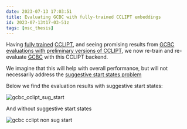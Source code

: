 ```yaml
---
date: 2023-07-13 17:03:51
title: Evaluating GCBC with fully-trained CCLIPT embeddings
id: 2023-07-13t17-03-51z
tags: [msc_thesis]
---
```


Having [fully trained](./2023-07-12t13-47-41z.md)
[CCLIPT](./2023-07-11t11-38-00z.md), and seeing promising results from
[GCBC evaluations with preliminary versions of CCLIPT](./2023-07-11t11-38-00z.md),
we now re-train and re-evaluate [GCBC](./2023-07-11t10-17-09z.md) with this
CCLIPT backend.

We imagine that this will help with overall performance, but will not
necessarily address the
[suggestive start states problem](./2023-07-11t12-12-49z.md)

Below we find the evaluation results with suggestive start states:

<!-- TODO -->

![gcbc_cclipt_sug_start](./images/gcbc_cclipt_full_sug_start.png)

And without suggestive start states

<!-- TODO -->

![gcbc cclipt non sug start](./images/gcbc_cclipt_full_non_sug_start.png)
